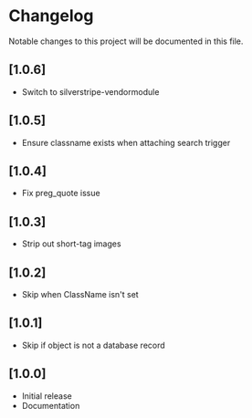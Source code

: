 # Changelog

Notable changes to this project will be documented in this file.

## [1.0.6]

- Switch to silverstripe-vendormodule


## [1.0.5]

- Ensure classname exists when attaching search trigger


## [1.0.4]

- Fix preg_quote issue


## [1.0.3]

- Strip out short-tag images


## [1.0.2]

- Skip when ClassName isn't set


## [1.0.1]

- Skip if object is not a database record


## [1.0.0]

- Initial release
- Documentation
